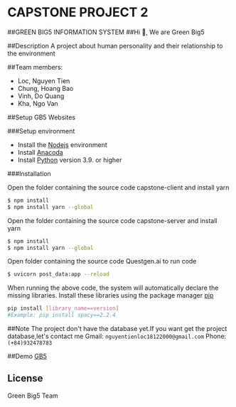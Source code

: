 # CAPSTONE PROJECT 2
##GREEN BIG5 INFORMATION SYSTEM
##Hi 👋, We are Green Big5

##Description
A project about human personality and their relationship to the environment

##Team members: 
- Loc, Nguyen Tien
- Chung, Hoang Bao
- Vinh, Do Quang
- Kha, Ngo Van

##Setup GB5 Websites

###Setup environment
- Install the [Nodejs](https://nodejs.org/en/download/) environment
- Install [Anacoda](https://www.anaconda.com/)
- Install [Python](https://www.python.org/downloads/) version 3.9. or higher

###Installation

Open the folder containing the source code capstone-client and install yarn

```bash
$ npm install
$ npm install yarn --global
```

Open the folder containing the source code capstone-server and install yarn

```bash
$ npm install
$ npm install yarn --global
```

Open folder containing the source code Questgen.ai to run code 

```bash
$ uvicorn post_data:app --reload
```

When running the above code, the system will automatically declare the missing libraries. Install these libraries using the package manager [pip](https://pip.pypa.io/en/stable/)

```bash
pip install [library_name==version]
#Example: pip install spacy==2.2.4
```

##Note
The project don't have the database yet.If you want get the project database,let's contact me
Gmail: `nguyentienloc18122000@gmail.com`
Phone: `(+84)932478783`

##Demo
[GB5](http://greenbig5.herokuapp.com/)

## License
Green Big5 Team






